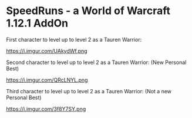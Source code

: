 # SpeedRuns - a World of Warcraft 1.12.1 AddOn

First character to level up to level 2 as a Tauren Warrior:

https://i.imgur.com/UAkydWf.png  

Second character to level up to level 2 as a Tauren Warrior: (New Personal Best)

https://i.imgur.com/QRcLNYL.png  

Third character to level up to level 2 as a Tauren Warrior: (Not a new Personal Best)

https://i.imgur.com/3f8Y7SY.png
